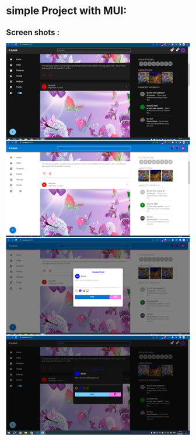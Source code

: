 # simple Project with MUI:
## Screen shots :
![](./public/screenShots/screenshot_20230528_131113.png)
![](./public/screenShots/screenshot_20230528_131145.png)
![](./public/screenShots/screenshot_20230528_131214.png)
![](./public/screenShots/screenshot_20230528_131258.png)
